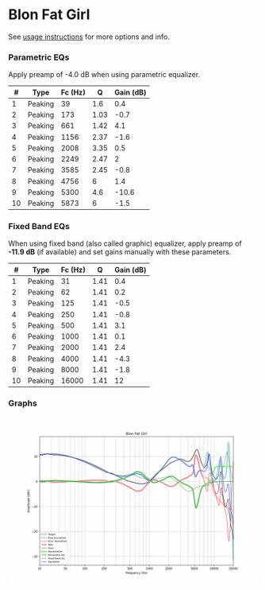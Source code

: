 # Blon Fat Girl
See [usage instructions](https://github.com/jaakkopasanen/AutoEq#usage) for more options and info.

### Parametric EQs
Apply preamp of -4.0 dB when using parametric equalizer.

|   # | Type    |   Fc (Hz) |    Q |   Gain (dB) |
|-----|---------|-----------|------|-------------|
|   1 | Peaking |        39 | 1.6  |         0.4 |
|   2 | Peaking |       173 | 1.03 |        -0.7 |
|   3 | Peaking |       661 | 1.42 |         4.1 |
|   4 | Peaking |      1156 | 2.37 |        -1.6 |
|   5 | Peaking |      2008 | 3.35 |         0.5 |
|   6 | Peaking |      2249 | 2.47 |         2   |
|   7 | Peaking |      3585 | 2.45 |        -0.8 |
|   8 | Peaking |      4756 | 6    |         1.4 |
|   9 | Peaking |      5300 | 4.6  |       -10.6 |
|  10 | Peaking |      5873 | 6    |        -1.5 |

### Fixed Band EQs
When using fixed band (also called graphic) equalizer, apply preamp of **-11.9 dB** (if available) and set gains manually with these parameters.

|   # | Type    |   Fc (Hz) |    Q |   Gain (dB) |
|-----|---------|-----------|------|-------------|
|   1 | Peaking |        31 | 1.41 |         0.4 |
|   2 | Peaking |        62 | 1.41 |         0.2 |
|   3 | Peaking |       125 | 1.41 |        -0.5 |
|   4 | Peaking |       250 | 1.41 |        -0.8 |
|   5 | Peaking |       500 | 1.41 |         3.1 |
|   6 | Peaking |      1000 | 1.41 |         0.1 |
|   7 | Peaking |      2000 | 1.41 |         2.4 |
|   8 | Peaking |      4000 | 1.41 |        -4.3 |
|   9 | Peaking |      8000 | 1.41 |        -1.8 |
|  10 | Peaking |     16000 | 1.41 |        12   |

### Graphs
![](./Blon%20Fat%20Girl.png)
